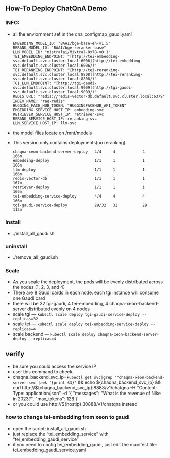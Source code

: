 ## How-To Deploy ChatQnA Demo

### INFO:

- all the enviornment set in the qna_configmap_gaudi.yaml
    
    ```
    EMBEDDING_MODEL_ID: "BAAI/bge-base-en-v1.5"
    RERANK_MODEL_ID: "BAAI/bge-reranker-base"
    LLM_MODEL_ID: "mistralai/Mixtral-8x7B-v0.1"
    TEI_EMBEDDING_ENDPOINT: "[http://tei-embedding-svc.default.svc.cluster.local:6006](http://tei-embedding-svc.default.svc.cluster.local:6006/)"
    TEI_RERANKING_ENDPOINT: "[http://tei-reranking-svc.default.svc.cluster.local:8808](http://tei-reranking-svc.default.svc.cluster.local:8808/)"
    TGI_LLM_ENDPOINT: "[http://tgi-gaudi-svc.default.svc.cluster.local:9009](http://tgi-gaudi-svc.default.svc.cluster.local:9009/)"
    REDIS_URL: "redis://redis-vector-db.default.svc.cluster.local:6379"
    INDEX_NAME: "rag-redis"
    HUGGING_FACE_HUB_TOKEN: "HUGGINGFACEHUB_API_TOKEN"
    EMBEDDING_SERVICE_HOST_IP: embedding-svc
    RETRIEVER_SERVICE_HOST_IP: retriever-svc
    RERANK_SERVICE_HOST_IP: reranking-svc
    LLM_SERVICE_HOST_IP: llm-svc
    ```
    
- the model files locate on /mnt/models
- This version only contains deployments(no reranking)
    ```
    chaqna-xeon-backend-server-deploy   4/4     4            4           166m
    embedding-deploy                    1/1     1            1           166m
    llm-deploy                          1/1     1            1           166m
    redis-vector-db                     1/1     1            1           167m
    retriever-deploy                    1/1     1            1           166m
    tei-embedding-service-deploy        4/4     4            4           166m
    tgi-gaudi-service-deploy            29/32   32           29          112m
    ```

### Install

- ./install_all_gaudi.sh

### uninstall

- ./remove_all_gaudi.sh

### Scale

- As you scale the deployment, the pods will be evenly distributed across the nodes (1, 2, 3, and 4)
- There are 8 Gaudi cards in each node. each tgi instance will consume one Gaudi card
- there will be 32 tgi-gaudi, 4 tei-embedding, 4 chaqna-xeon-backend-server distributed evenly on 4 nodes
- scale tgi —  `kubectl scale deploy tgi-gaudi-service-deploy --replicas=32`
- scale tei —  `kubectl scale deploy tei-embedding-service-deploy --replicas=4`
- scale backend — `kubectl scale deploy chaqna-xeon-backend-server-deploy --replicas=4`

## verify

- be sure you could access the service IP
- user this command to check,
- chaqna_backend_svc_ip=`kubectl get svc|grep '^chaqna-xeon-backend-server-svc'|awk '{print $3}'` && echo ${chaqna_backend_svc_ip} && curl http://${chaqna_backend_svc_ip}:8888/v1/chatqna -H "Content-Type: application/json" -d '{
     "messages": "What is the revenue of Nike in 2023?",
     "max_tokens": 128
     }'
- or you could use http://${hostip}:30888/v1/chatqna  instead

### how to change tei-embedding from xeon to gaudi

- open the script: install_all_gaudi.sh
- just replace the “tei_embedding_service” with “tei_embedding_gaudi_service”
- if you need to config tei_embedding_gaudi, just edit the manifest file: tei_embedding_gaudi_service.yaml
